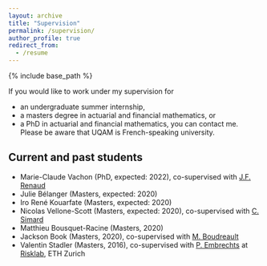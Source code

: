 ```yaml
---
layout: archive
title: "Supervision"
permalink: /supervision/
author_profile: true
redirect_from:
  - /resume
---
```


{% include base_path %}

If you would like to work under my supervision for
- an undergraduate summer internship,
- a masters degree in actuarial and financial mathematics, or
- a PhD in actuarial and financial mathematics,
you can contact me. Please be aware that UQAM is French-speaking university.


## Current and past students

- Marie-Claude Vachon (PhD, expected: 2022), co-supervised with [J.F. Renaud](http://profmath.uqam.ca/~renaudjf/home.html)
- Julie Bélanger (Masters, expected: 2020)
- Iro René Kouarfate (Masters, expected: 2020)
- Nicolas Vellone-Scott (Masters, expected: 2020), co-supervised with [C. Simard](https://professeurs.uqam.ca/professeur/simard.clarence/)
- Matthieu Bousquet-Racine (Masters, 2020)
- Jackson Book (Masters, 2020), co-supervised with [M. Boudreault](http://quantact.uqam.ca/pages/membres/boudreault.html)
- Valentin Stadler (Masters, 2016), co-supervised with [P. Embrechts](https://people.math.ethz.ch/~embrecht/) at [Risklab](https://risklab.ch/), ETH Zurich

